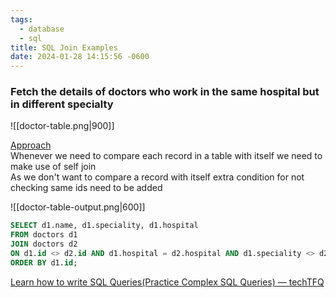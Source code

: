 ```yaml
---
tags:
  - database
  - sql
title: SQL Join Examples
date: 2024-01-28 14:15:56 -0600
---
```


### Fetch the details of doctors who work in the same hospital but in different specialty

![[doctor-table.png|900]]

<u>Approach</u>  
Whenever we need to compare each record in a table with itself we need to make use of self join  
As we don't want to compare a record with itself extra condition for not checking same ids need to be added

![[doctor-table-output.png|600]]

````sql
SELECT d1.name, d1.speciality, d1.hospital
FROM doctors d1
JOIN doctors d2
ON d1.id <> d2.id AND d1.hospital = d2.hospital AND d1.speciality <> d2.speciality
ORDER BY d1.id;
````

[Learn how to write SQL Queries(Practice Complex SQL Queries) — techTFQ](https://techtfq.com/blog/learn-how-to-write-sql-queries-practice-complex-sql-queries)

